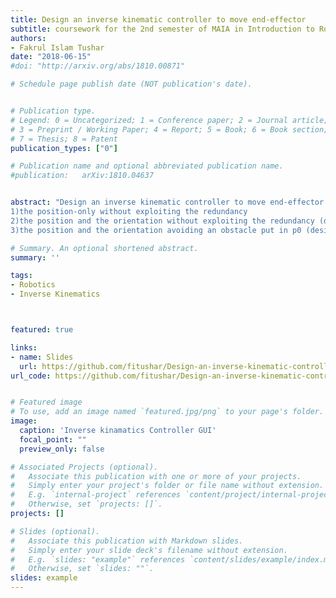 ```yaml
---
title: Design an inverse kinematic controller to move end-effector
subtitle: coursework for the 2nd semester of MAIA in Introduction to Robotics course
authors:
- Fakrul Islam Tushar
date: "2018-06-15"
#doi: "http://arxiv.org/abs/1810.00871"

# Schedule page publish date (NOT publication's date).


# Publication type.
# Legend: 0 = Uncategorized; 1 = Conference paper; 2 = Journal article;
# 3 = Preprint / Working Paper; 4 = Report; 5 = Book; 6 = Book section;
# 7 = Thesis; 8 = Patent
publication_types: ["0"]

# Publication name and optional abbreviated publication name.
#publication: 	arXiv:1810.04637


abstract: "Design an inverse kinematic controller to move end-effector. This work is done as a coursework for the 2nd semester of MAIA in Introduction to Robotics course.The task was to design an Inverse Kinematic controller to move the end-effector from the position pA to the position pB The movement should be repeated 3 times by control:
1)the position-only without exploiting the redundancy
2)the position and the orientation without exploiting the redundancy (desired orientation equal to the initial one)
3)the position and the orientation avoiding an obstacle put in p0 (desired orientation equal to the initial one)"

# Summary. An optional shortened abstract.
summary: ''

tags:
- Robotics
- Inverse Kinematics



featured: true

links:
- name: Slides
  url: https://github.com/fitushar/Design-an-inverse-kinematic-controller-to-move-end-effector-/blob/master/Introduction_to_robotics_project03.pdf
url_code: https://github.com/fitushar/Design-an-inverse-kinematic-controller-to-move-end-effector-


# Featured image
# To use, add an image named `featured.jpg/png` to your page's folder.
image:
  caption: 'Inverse kinamatics Controller GUI'
  focal_point: ""
  preview_only: false

# Associated Projects (optional).
#   Associate this publication with one or more of your projects.
#   Simply enter your project's folder or file name without extension.
#   E.g. `internal-project` references `content/project/internal-project/index.md`.
#   Otherwise, set `projects: []`.
projects: []

# Slides (optional).
#   Associate this publication with Markdown slides.
#   Simply enter your slide deck's filename without extension.
#   E.g. `slides: "example"` references `content/slides/example/index.md`.
#   Otherwise, set `slides: ""`.
slides: example
---
```

